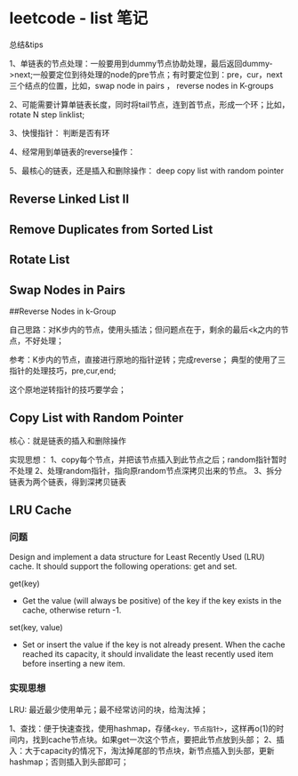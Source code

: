 # leetcode - list 笔记


总结&tips

1、单链表的节点处理：一般要用到dummy节点协助处理，最后返回dummy->next;一般要定位到待处理的node的pre节点；有时要定位到：pre，cur，next 三个结点的位置，比如，swap node in pairs ， reverse nodes in K-groups

2、可能需要计算单链表长度，同时将tail节点，连到首节点，形成一个环；比如，rotate N step linklist;

3、快慢指针： 判断是否有环

4、经常用到单链表的reverse操作：

5、最核心的链表，还是插入和删除操作： deep copy list with random pointer





## Reverse Linked List II


## Remove Duplicates from Sorted List


## Rotate List


## Swap Nodes in Pairs


##Reverse Nodes in k-Group

自己思路：对K步内的节点，使用头插法；但问题点在于，剩余的最后<k之内的节点，不好处理；

参考：K步内的节点，直接进行原地的指针逆转；完成reverse； 典型的使用了三指针的处理技巧，pre,cur,end;

这个原地逆转指针的技巧要学会；

## Copy List with Random Pointer


核心：就是链表的插入和删除操作

实现思想： 
1、copy每个节点，并把该节点插入到此节点之后；random指针暂时不处理
2、处理random指针，指向原random节点深拷贝出来的节点。
3、拆分链表为两个链表，得到深拷贝链表



## LRU Cache

### 问题

Design and implement a data structure for Least Recently Used (LRU) cache. It should support the following operations: get and set.

get(key)

- Get the value (will always be positive) of the key if the key exists in the cache, otherwise return -1.

set(key, value)

- Set or insert the value if the key is not already present. When the cache reached its capacity, it should invalidate the least recently used item before inserting a new item.


### 实现思想
LRU: 最近最少使用单元；最不经常访问的块，给淘汰掉；

1、查找：便于快速查找，使用hashmap，存储`<key，节点指针>`，这样再o(1)的时间内，找到cache节点块。如果get一次这个节点，要把此节点放到头部；
2、插入：大于capacity的情况下，淘汰掉尾部的节点块，新节点插入到头部，更新hashmap；否则插入到头部即可；





